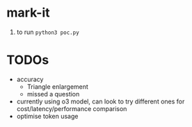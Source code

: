 # mark-it
1. to run `python3 poc.py`

# TODOs
- accuracy
    - Triangle enlargement
    - missed a question
- currently using o3 model, can look to try different ones for cost/latency/performance comparison
- optimise token usage
